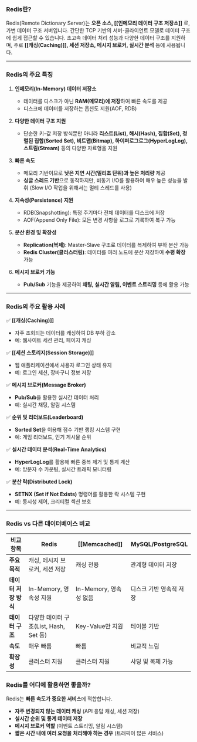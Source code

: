 ### Redis란?

Redis(Remote Dictionary Server)는 **오픈 소스, [[인메모리 데이터 구조 저장소]]** 로, 가변 데이터 구조 서버입니다. 간단한 TCP 기반의 서버-클라이언트 모델로 데이터 구조에 쉽게 접근할 수 있습니다. 초고속 데이터 처리 성능과 다양한 데이터 구조를 지원하며, 주로 **[[캐싱(Caching)]], 세션 저장소, 메시지 브로커, 실시간 분석** 등에 사용됩니다.

---

### Redis의 주요 특징

1. **인메모리(In-Memory) 데이터 저장소**
    
    - 데이터를 디스크가 아닌 **RAM(메모리)에 저장**하여 빠른 속도를 제공
    - 디스크에 데이터를 저장하는 옵션도 지원(AOF, RDB)
2. **다양한 데이터 구조 지원**
    
    - 단순한 키-값 저장 방식뿐만 아니라 **리스트(List), 해시(Hash), 집합(Set), 정렬된 집합(Sorted Set), 비트맵(Bitmap), 하이퍼로그로그(HyperLogLog), 스트림(Stream)** 등의 다양한 자료형을 지원
3. **빠른 속도**
    
    - 메모리 기반이므로 **낮은 지연 시간(밀리초 단위)과 높은 처리량** 제공
    - **싱글 스레드 기반**으로 동작하지만, 비동기 I/O를 활용하여 매우 높은 성능을 발휘 (Slow I/O 작업을 위해서는 멀티 스레드를 사용)
4. **지속성(Persistence) 지원**
    
    - RDB(Snapshotting): 특정 주기마다 전체 데이터를 디스크에 저장
    - AOF(Append Only File): 모든 변경 사항을 로그로 기록하여 복구 가능
5. **분산 환경 및 확장성**
    
    - **Replication(복제)**: Master-Slave 구조로 데이터를 복제하여 부하 분산 가능
    - **Redis Cluster(클러스터링)**: 데이터를 여러 노드에 분산 저장하여 **수평 확장** 가능
6. **메시지 브로커 기능**
    
    - **Pub/Sub** 기능을 제공하여 **채팅, 실시간 알림, 이벤트 스트리밍** 등에 활용 가능

---

### Redis의 주요 활용 사례

✅ **[[캐싱(Caching)]]**

- 자주 조회되는 데이터를 캐싱하여 DB 부하 감소
- 예: 웹사이트 세션 관리, 페이지 캐싱

✅ **[[세션 스토리지(Session Storage)]]**

- 웹 애플리케이션에서 사용자 로그인 상태 유지
- 예: 로그인 세션, 장바구니 정보 저장

✅ **메시지 브로커(Message Broker)**

- **Pub/Sub**을 활용한 실시간 데이터 처리
- 예: 실시간 채팅, 알림 시스템

✅ **순위 및 리더보드(Leaderboard)**

- **Sorted Set**을 이용해 점수 기반 랭킹 시스템 구현
- 예: 게임 리더보드, 인기 게시물 순위

✅ **실시간 데이터 분석(Real-Time Analytics)**

- **HyperLogLog**를 활용해 빠른 중복 제거 및 통계 계산
- 예: 방문자 수 카운팅, 실시간 트래픽 모니터링

✅ **분산 락(Distributed Lock)**

- **SETNX (Set if Not Exists)** 명령어를 활용한 락 시스템 구현
- 예: 동시성 제어, 크리티컬 섹션 보호

---

### Redis vs 다른 데이터베이스 비교

| 비교 항목         | Redis                         | [[Memcached]]     | MySQL/PostgreSQL |
| ------------- | ----------------------------- | ----------------- | ---------------- |
| **주요 목적**     | 캐싱, 메시지 브로커, 세션 저장            | 캐싱 전용             | 관계형 데이터 저장       |
| **데이터 저장 방식** | In-Memory, 영속성 지원             | In-Memory, 영속성 없음 | 디스크 기반 영속적 저장    |
| **데이터 구조**    | 다양한 데이터 구조(List, Hash, Set 등) | Key-Value만 지원     | 테이블 기반           |
| **속도**        | 매우 빠름                         | 빠름                | 비교적 느림           |
| **확장성**       | 클러스터 지원                       | 클러스터 지원           | 샤딩 및 복제 가능       |

### Redis를 어디에 활용하면 좋을까?

Redis는 **빠른 속도가 중요한 서비스**에 적합합니다.

- **자주 변경되지 않는 데이터 캐싱** (API 응답 캐싱, 세션 저장)
- **실시간 순위 및 통계 데이터 저장**
- **메시지 브로커 역할** (이벤트 스트리밍, 알림 시스템)
- **짧은 시간 내에 여러 요청을 처리해야 하는 경우** (트래픽이 많은 서비스)
